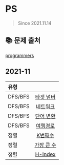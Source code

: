 # PS

> Since 2021.11.14

## :books: 문제 출처

[programmers](https://programmers.co.kr/)

## 2021-11

| 유형      |                  | 
| :------- | :----------------------:  |
| DFS/BFS | [타겟 넘버](https://programmers.co.kr/learn/courses/30/lessons/43165) | 
| DFS/BFS | [네트워크](https://programmers.co.kr/learn/courses/30/lessons/43162) | 
| DFS/BFS | [단어 변환](https://programmers.co.kr/learn/courses/30/lessons/43163) | 
| DFS/BFS | [여행경로](https://programmers.co.kr/learn/courses/30/lessons/43164) | 
| 정렬 | [K번째수]([https://programmers.co.kr/learn/courses/30/lessons/42748) | 
| 정렬 | [가장 큰 수](https://programmers.co.kr/learn/courses/30/lessons/42746) | 
| 정렬 | [H-Index](https://programmers.co.kr/learn/courses/30/lessons/42747) | 
